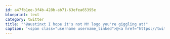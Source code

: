 ```yaml
---
id: a47fb1ee-3f4b-428b-ab71-63efea65395e
blueprint: text
category: twitter
title: "'@austinxt I hope it's not MY logo you're giggling at!"
caption: '<span class="username username_linked">@<a href="https://twitter.com/austinxt" title="Zenia Austin">austinxt</a></span> I hope it''s not MY logo you''re giggling at!'
---
```

